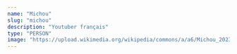```yaml
---
name: "Michou"
slug: "michou"
description: "Youtuber français"
type: "PERSON"
image: "https://upload.wikimedia.org/wikipedia/commons/a/a6/Michou_2023.jpg"
---
```

